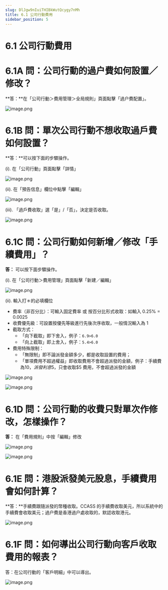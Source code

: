 ```yaml
---
slug: DlJgw9nIuiTHIBkWutQcygy7nMh
title: 6.1 公司行動費用
sidebar_position: 5
---
```



# 6.1 公司行動費用


# 6.1A 問：公司行動的過户費如何設置／修改？


**答：**在「公司行動＞費用管理＞全局規則」頁面點擊「過户費配置」。


![image.png](/assets/ee82a2aa3b2b06c7a5837012b332ae01.png)


# 6.1B 問：單次公司行動不想收取過戶費如何設置？ 


**答：**可以按下面的步驟操作。


(i). 在「公司行動」頁面點擊「詳情」


![image.png](/assets/ce010aeeb69171be8b58a5c22eb2544b.png)


(ii).  在「預告信息」欄位中點擊「編輯」


![image.png](/assets/a54b7dcf735742e9260ffd0b6188c003.png)


(iii). 「過戶費收取」選「是」/「否」，決定是否收取。


![image.png](/assets/5dd23ea77ce6083d4ce5bf187e4bd3fa.png)


# 6.1C 問：公司行動如何新增／修改「手續費用」？


**答：** 可以按下面步驟操作。


(i). 在「公司行動＞費用管理」頁面點擊「新建／編輯」


![image.png](/assets/4428dae0132273d3c82660fac714cf7e.png)


(ii). 輸入打＊的必填欄位

- 費率（非百分比）：可輸入固定費率 或 按百分比形式收取：如輸入 0.25% = 0.0025
- 收費優先級：可設置按優先等級進行先後次序收取，一般情況輸入為 1
- 截取方式：
    - 「向下截取」即下舍入，例子：`6.9>6.0`
    - 「向上截取」即上舍入，例子：`5.4>6.0`
- 費用特殊限制：
    - 「無限制」即不論派發金額多少，都是收取設置的費用；
    - 「單項費用不超過權益」即收取費用不會超過派發的金額，例子：手續費為$10，派發利息$5，只會收取$5 費用，不會超過派發的金額

![image.png](/assets/ce0701bb667b2279eefa7da9cca7c514.png)


![image.png](/assets/163d8678c0800357b2bbaa1aab5d4d9a.png)


# 6.1D 問：公司行動的收費只對單次作修改，怎樣操作？


**答：** 在「費用規則」中按「編輯」修改


![image.png](/assets/9d34498927fabaa73a91eb6e10a5d8b3.png)


![image.png](/assets/bc149d3517ee08723fd33d282481dd51.png)


# 6.1E 問：港股派發美元股息，手續費用會如何計算？


**答：**手續費跟隨派發的幣種收取。CCASS 的手續費收取美元，所以系統中的手續費會收取美元；過户費是香港過户處收取的，默認收取港元。


![image.png](/assets/d9603ba95cab1d4914498ef59663fa26.png)


# 6.1F 問：如何導出公司行動向客戶收取費用的報表？


答：在公司行動的「客戶明細」中可以導出。


![image.png](/assets/0d5518ee2d8c26ee15558c8535984f56.png)

